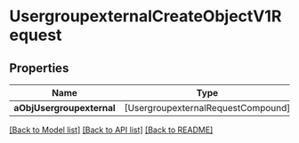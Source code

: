 # UsergroupexternalCreateObjectV1Request

## Properties
Name | Type | Description | Notes
------------ | ------------- | ------------- | -------------
**aObjUsergroupexternal** | [UsergroupexternalRequestCompound] |  | 

[[Back to Model list]](../README.md#documentation-for-models) [[Back to API list]](../README.md#documentation-for-api-endpoints) [[Back to README]](../README.md)



